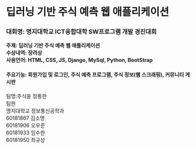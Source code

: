 # 딥러닝 기반 주식 예측 웹 애플리케이션
### 대회명: 명지대학교 ICT융합대학 SW프로그램 개발 경진대회

<b>주제: 딥러닝 기반 주식 예측 웹 애플리케이션<br>
수상내역: 장려상<br>
사용언어: HTML, CSS, JS, Django, MySql, Python, BootStrap<br>
#### 주요기능: 회원가입 및 로그인, 주식 예측 프로그램, 주식 정보(웹 스크래핑), 커뮤니티 게시판<br>
</b>
팀명:주식을 정통한<br>
팀원<br>
명지대학교 정보통신공학과<br>
60181867 김소명<br>
60181906 오우준<br>
60181933 임수한<br>
60181950 최규성<br>
